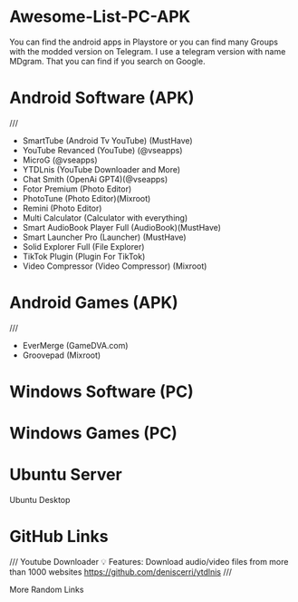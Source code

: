 # Awesome-List-PC-APK
You can find the android apps in Playstore or you can find many Groups with the modded version on Telegram.
I use a telegram version with name MDgram. That you can find if you search on Google. 

# Android Software (APK)
///
- SmartTube (Android Tv YouTube) (MustHave)
- YouTube Revanced (YouTube) (@vseapps)
- MicroG (@vseapps)
- YTDLnis (YouTube Downloader and More)
- Chat Smith (OpenAi GPT4)(@vseapps)
- Fotor Premium (Photo Editor)
- PhotoTune (Photo Editor)(Mixroot)
- Remini (Photo Editor)
- Multi Calculator (Calculator with everything)
- Smart AudioBook Player Full (AudioBook)(MustHave)
- Smart Launcher Pro (Launcher) (MustHave)
- Solid Explorer Full (File Explorer)
- TikTok Plugin (Plugin For TikTok)
- Video Compressor (Video Compressor) (Mixroot)

# Android Games (APK)
///
- EverMerge (GameDVA.com)
- Groovepad (Mixroot)

# Windows Software (PC)

# Windows Games (PC)

# Ubuntu Server 

Ubuntu Desktop

# GitHub Links 
///
Youtube Downloader
💡 Features:
Download audio/video files from more than 1000 websites
  https://github.com/deniscerri/ytdlnis
///

More Random Links




